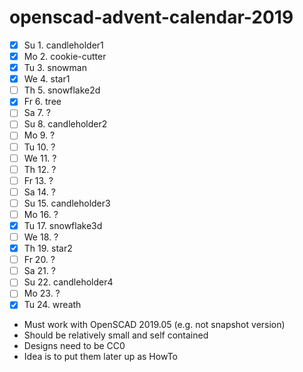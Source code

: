# openscad-advent-calendar-2019

- [x] Su 1. candleholder1
- [x] Mo 2. cookie-cutter
- [x] Tu 3. snowman
- [x] We 4. star1
- [ ] Th 5. snowflake2d
- [x] Fr 6. tree
- [ ] Sa 7. ?
- [ ] Su 8. candleholder2
- [ ] Mo 9. ?
- [ ] Tu 10. ?
- [ ] We 11. ?
- [ ] Th 12. ?
- [ ] Fr 13. ?
- [ ] Sa 14. ?
- [ ] Su 15. candleholder3
- [ ] Mo 16. ?
- [x] Tu 17. snowflake3d
- [ ] We 18. ?
- [x] Th 19. star2
- [ ] Fr 20. ?
- [ ] Sa 21. ?
- [ ] Su 22. candleholder4
- [ ] Mo 23. ?
- [x] Tu 24. wreath

* Must work with OpenSCAD 2019.05 (e.g. not snapshot version)
* Should be relatively small and self contained
* Designs need to be CC0
* Idea is to put them later up as HowTo
